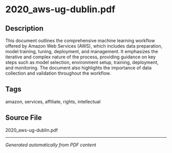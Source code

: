 # 2020_aws-ug-dublin.pdf

## Description
This document outlines the comprehensive machine learning workflow offered by Amazon Web Services (AWS), which includes data preparation, model training, tuning, deployment, and management. It emphasizes the iterative and complex nature of the process, providing guidance on key steps such as model selection, environment setup, training, deployment, and monitoring. The document also highlights the importance of data collection and validation throughout the workflow.
## Tags
amazon, services, affiliate, rights, intellectual

## Source File
2020_aws-ug-dublin.pdf

---
*Generated automatically from PDF content*
